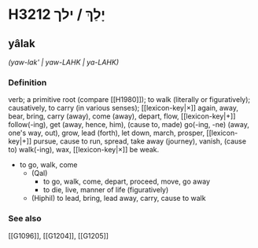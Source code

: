 # H3212 יָלַךְ / ילך

## yâlak

_(yaw-lak' | yaw-LAHK | ya-LAHK)_

### Definition

verb; a primitive root (compare [[H1980]]); to walk (literally or figuratively); causatively, to carry (in various senses); [[lexicon-key|×]] again, away, bear, bring, carry (away), come (away), depart, flow, [[lexicon-key|+]] follow(-ing), get (away, hence, him), (cause to, made) go(-ing, -ne) (away, one's way, out), grow, lead (forth), let down, march, prosper, [[lexicon-key|+]] pursue, cause to run, spread, take away (journey), vanish, (cause to) walk(-ing), wax, [[lexicon-key|×]] be weak.

- to go, walk, come
    - (Qal)
        - to go, walk, come, depart, proceed, move, go away
        - to die, live, manner of life (figuratively)
    - (Hiphil) to lead, bring, lead away, carry, cause to walk
### See also

[[G1096]], [[G1204]], [[G1205]]

